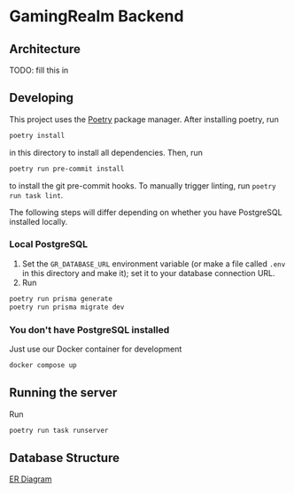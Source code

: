 # GamingRealm Backend

## Architecture
TODO: fill this in

## Developing
This project uses the [Poetry](https://python-poetry.org) package manager.
After installing poetry, run
```bash
poetry install
```
in this directory to install all dependencies. Then, run
```bash
poetry run pre-commit install
```
to install the git pre-commit hooks. To manually trigger linting, run `poetry run task lint`.

The following steps will differ depending on whether you have PostgreSQL installed locally.
### Local PostgreSQL
1) Set the `GR_DATABASE_URL` environment variable (or make a file called `.env` in this directory and make it);
set it to your database connection URL.
2) Run
```bash
poetry run prisma generate
poetry run prisma migrate dev
```

### You don't have PostgreSQL installed
Just use our Docker container for development
```bash
docker compose up
```

## Running the server
Run
```bash
poetry run task runserver
```

## Database Structure
[ER Diagram](https://dbdiagram.io/embed/635aaaa96848d85eee878aea)
